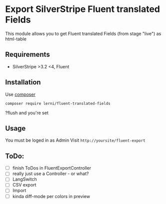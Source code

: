 # Export SilverStripe Fluent translated Fields
This module allows you to get Fluent translated Fields (from stage "live") as html-table

## Requirements
 * SilverStripe >3.2 <4, Fluent 

## Installation
Use [composer](https://getcomposer.org/)
```
composer require lerni/fluent-translated-fields
```
?flush and you're set

## Usage
You must be loged in as Admin
Visit `http://yoursite/fluent-export`

## ToDo:
- [ ] finish ToDos in FluentExportController
- [ ] really just use a Controller - or what?
- [ ] LangSwitch
- [ ] CSV export
- [ ] Import
- [ ] kinda diff-mode per colors in preview
